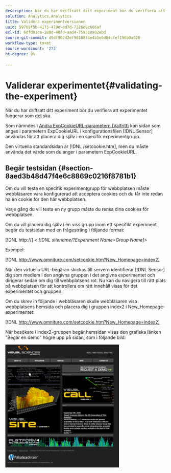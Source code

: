 ```yaml
---
description: När du har driftsatt ditt experiment bör du verifiera att experimentet fungerar som det ska.
solution: Analytics,Analytics
title: Validera experimentversionen
uuid: 59769f5b-4175-479e-ad7d-7226e9c666af
exl-id: 6dfd01ca-288d-40fd-aad4-75a588902ebd
source-git-commit: d9df90242ef96188f4e4b5e6d04cfef196b0a628
workflow-type: tm+mt
source-wordcount: '273'
ht-degree: 0%

---
```


# Validerar experimentet{#validating-the-experiment}

När du har driftsatt ditt experiment bör du verifiera att experimentet fungerar som det ska.

Som nämndes i [Ändra ExpCookieURL-parametern (Valfritt)](../../home/c-undst-ctrld-exp/t-en-ctrld-exp/c-mod-expckurl-prm.md#concept-215bf86bab4e4ec0b0cc803ec48a8fcf) kan sidan som anges i parametern ExpCookieURL i konfigurationsfilen [!DNL Sensor] användas för att placera dig själv i en specifik experimentgrupp.

Den virtuella standardsidan är [!DNL /setcookie.htm], men du måste använda det värde som du anger i parametern ExpCookieURL.

## Begär testsidan {#section-8aed3b48d47f4e6c8869c0216f8781b1}

Om du vill testa en specifik experimentgrupp för webbplatsen måste webbläsaren vara konfigurerad att acceptera cookies och du får inte redan ha en cookie för den här webbplatsen.

Varje gång du vill testa en ny grupp måste du rensa dina cookies för webbplatsen.

Om du vill placera dig själv i en viss grupp inom ett specifikt experiment begär du testsidan med en frågesträng i följande format:

[!DNL http://] *&lt; [!DNL sitename/?Experiment Name=Group Name]>*

Exempel:

[!DNL http://www.omniture.com/setcookie.htm?New_Homepage=index2]

När den virtuella URL-begäran skickas till servern identifierar [!DNL Sensor] dig som medlem i den angivna gruppen i det angivna experimentet och dirigerar sedan om dig till webbplatsens rot. Nu kan du navigera till rätt plats på webbplatsen för att kontrollera om rätt innehåll visas för det experimentet och gruppen.

Om du skrev in följande i webbläsaren skulle webbläsaren visa webbplatsens hemsida och placera dig i gruppen index2 i New_Homepage-experimentet:

[!DNL http://www.omniture.com/setcookie.htm?New_Homepage=index2]

När besökare i index2-gruppen begär hemsidan visas den grafiska länken &quot;Begär en demo&quot; högre upp på sidan, som i följande bild:

![](assets/TestPage.png)
